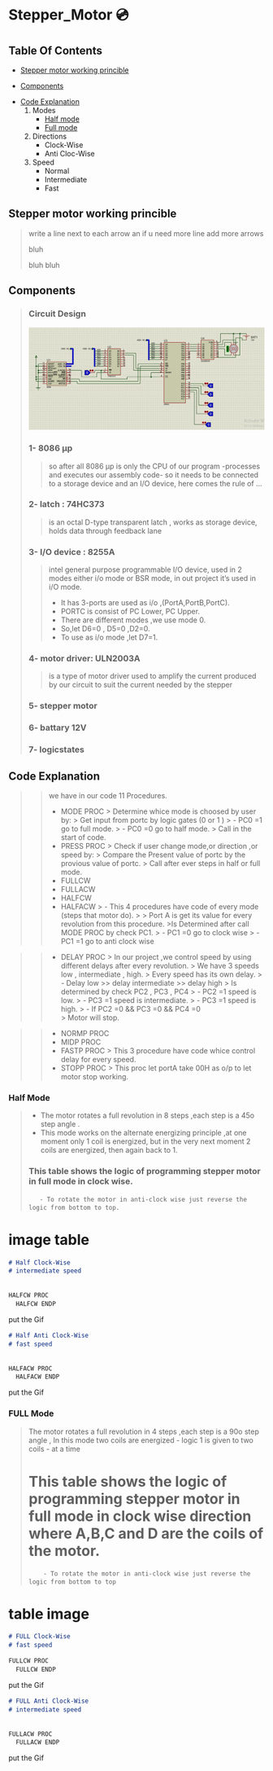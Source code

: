 # Stepper_Motor :cd:
## Table Of Contents
 * [Stepper motor working princible](#desc)
 + [Components](#comp)
 - [Code Explanation](#code)
    1. Modes
       * [Half mode](#half) 
       * [Full mode](#full)  
    2. Directions      
       * Clock-Wise
       * Anti Cloc-Wise
    3. Speed      
       * Normal
       * Intermediate
       * Fast
       
<a name="desc"></a>
## Stepper motor working princible
> write a line next to each arrow an if u need more line add more arrows
> 
> bluh
> 
> 
> bluh bluh
> 
>    


<a name="comp"></a>
## Components
> ### Circuit Design
> 
> ![](GIFS/circuitDiagram.PNG)
> ### 1- 8086 µp
> > so after all 8086 µp is only the CPU of our program -processes and  executes our assembly code- so it needs to be connected to a 
> > storage device and an I/O device, here comes the rule of …
> ### 2- latch : 74HC373 
> >  is an octal D-type transparent latch , works as storage device, holds data through feedback lane
> >
> ### 3- I/O device : 8255A  
> >  intel general purpose programmable  I/O device, used in 2 modes either i/o mode or BSR mode, in out project it’s used  in i/O mode.
 > >  - It has 3-ports are used as i/o ,(PortA,PortB,PortC).
  > > - PORTC is consist of PC Lower, PC Upper.
  > > -  There are different modes ,we use mode 0.
  > > -  So,let D6=0 , D5=0 ,D2=0.
 >  >  -  To use as i/o mode ,let D7=1.
> > 
> ### 4- motor driver:  ULN2003A   
> > is a type of motor driver used to amplify the current produced by our circuit to suit the current needed by the stepper 
> >
> ### 5- stepper motor
> ### 6- battary 12V
> ### 7- logicstates

 
 <a name="code"></a>
## Code Explanation
> >  we have in our code 11 Procedures.
> > - MODE PROC
>            > Determine whice mode is choosed by user by:
>            > Get input from portc by logic gates (0 or 1 )
>            >  - PC0 =1   go to full mode.
 >           >    - PC0 =0   go to half mode.
 >           >  Call in the start of code.
 > > - PRESS PROC
 >           > Check if user change mode,or direction ,or speed by:
 >           >  Compare the Present value of portc by the provious value of portc.
>            >   Call after ever steps in half or full mode.
> > - FULLCW
> > - FULLACW
> > - HALFCW
> > - HALFACW
>            >    - This 4 procedures have code of every mode (steps that motor do).
  >          >     > Port A is get its value for every revolution from this procedure.
  >          >Is Determined after call MODE PROC by check PC1. 
  >                 >     - PC1 =0         go to clock wise 
  >                 >     - PC1 =1         go to anti clock wise 

> > - DELAY PROC
 > >         > In our project ,we control speed by using different delays after every revolution.
 > >         > We have 3 speeds low , intermediate , high.
> >          > Every speed has its own delay.
 >           > - Delay low >> delay intermediate >> delay high
> >          > Is determined by check PC2 , PC3  , PC4
>                  > - PC2  =1    speed is low.
>                  > - PC3  =1    speed is intermediate.
>                  > - PC3  =1    speed is high.
>                  > - If  PC2  =0   &&  PC3  =0   &&  PC4  =0   
>                            > Motor will stop.

> > - NORMP PROC
> > - MIDP PROC
> > - FASTP PROC
>              > This 3 procedure have code whice control delay for every speed.
> > - STOPP PROC
>              > This proc let portA take 00H as o/p to let motor stop working.
 
  <a name="half"></a>
### Half Mode
  
> - The motor rotates a full revolution in 8 steps ,each step is a 45o  step angle  . 
> - This mode works on the alternate energizing principle ,at one moment only 1 coil is energized, but in the very next moment 2 coils are energized, then again back to 1.       
> ### This table shows the logic of programming stepper motor in full mode in clock wise.
>        - To rotate the motor in anti-clock wise just reverse the logic from bottom to top.
# image table

  
~~~markdown
# Half Clock-Wise
# intermediate speed
 
~~~
```javascript
HALFCW PROC
  HALFCW ENDP
   ```
  
 put the Gif
 
 
  
~~~markdown
# Half Anti Clock-Wise
# fast speed
 
~~~
```javascript
HALFACW PROC
  HALFACW ENDP
   ```

 put the Gif

 
  <a name="full"></a>
### FULL Mode
>   The motor rotates a full revolution in 4 steps ,each step is a 90o  step angle , In this mode two coils are energized - logic 1 is given to two coils - at a time 
> # This table shows the logic of programming stepper motor in full mode in clock wise direction where A,B,C and D are the coils of the motor.
>         - To rotate the motor in anti-clock wise just reverse the logic from bottom to top
# table image

  
~~~markdown
# FULL Clock-Wise
# fast speed


~~~
```javascript
FULLCW PROC
  FULLCW ENDP
   ```
   put the Gif
 
 
  
~~~markdown
# FULL Anti Clock-Wise
# intermediate speed



~~~
```javascript
FULLACW PROC
  FULLACW ENDP
   ```
   put the Gif
 
 
